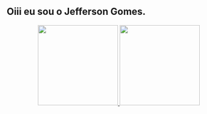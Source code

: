 ## Oiii eu sou o Jefferson Gomes.
<div align="center">
  <a href="https://github.com/gomesjefferson">
  <img height="180em" src="https://github-readme-stats.vercel.app/api?username=gomesjefferson&show_icons=true&theme=vue-dark&include_all_commits=true&count_private=true"/>
  <img height="180em" src="https://github-readme-stats.vercel.app/api/top-langs/?username=gomesjefferson&layout=compact&langs_count=7&theme=vue-dark"/>
</div>
